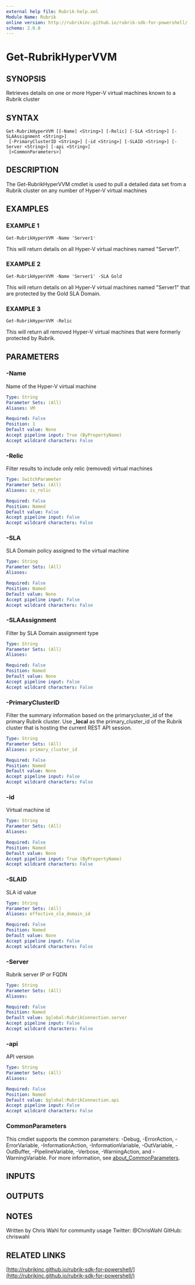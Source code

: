 ```yaml
---
external help file: Rubrik-help.xml
Module Name: Rubrik
online version: http://rubrikinc.github.io/rubrik-sdk-for-powershell/
schema: 2.0.0
---
```


# Get-RubrikHyperVVM

## SYNOPSIS
Retrieves details on one or more Hyper-V virtual machines known to a Rubrik cluster

## SYNTAX

```
Get-RubrikHyperVVM [[-Name] <String>] [-Relic] [-SLA <String>] [-SLAAssignment <String>]
 [-PrimaryClusterID <String>] [-id <String>] [-SLAID <String>] [-Server <String>] [-api <String>]
 [<CommonParameters>]
```

## DESCRIPTION
The Get-RubrikHyperVVM cmdlet is used to pull a detailed data set from a Rubrik cluster on any number of Hyper-V virtual machines

## EXAMPLES

### EXAMPLE 1
```
Get-RubrikHyperVVM -Name 'Server1'
```

This will return details on all Hyper-V virtual machines named "Server1".

### EXAMPLE 2
```
Get-RubrikHyperVVM -Name 'Server1' -SLA Gold
```

This will return details on all Hyper-V virtual machines named "Server1" that are protected by the Gold SLA Domain.

### EXAMPLE 3
```
Get-RubrikHyperVVM -Relic
```

This will return all removed Hyper-V virtual machines that were formerly protected by Rubrik.

## PARAMETERS

### -Name
Name of the Hyper-V virtual machine

```yaml
Type: String
Parameter Sets: (All)
Aliases: VM

Required: False
Position: 1
Default value: None
Accept pipeline input: True (ByPropertyName)
Accept wildcard characters: False
```

### -Relic
Filter results to include only relic (removed) virtual machines

```yaml
Type: SwitchParameter
Parameter Sets: (All)
Aliases: is_relic

Required: False
Position: Named
Default value: False
Accept pipeline input: False
Accept wildcard characters: False
```

### -SLA
SLA Domain policy assigned to the virtual machine

```yaml
Type: String
Parameter Sets: (All)
Aliases:

Required: False
Position: Named
Default value: None
Accept pipeline input: False
Accept wildcard characters: False
```

### -SLAAssignment
Filter by SLA Domain assignment type

```yaml
Type: String
Parameter Sets: (All)
Aliases:

Required: False
Position: Named
Default value: None
Accept pipeline input: False
Accept wildcard characters: False
```

### -PrimaryClusterID
Filter the summary information based on the primarycluster_id of the primary Rubrik cluster.
Use **_local** as the primary_cluster_id of the Rubrik cluster that is hosting the current REST API session.

```yaml
Type: String
Parameter Sets: (All)
Aliases: primary_cluster_id

Required: False
Position: Named
Default value: None
Accept pipeline input: False
Accept wildcard characters: False
```

### -id
Virtual machine id

```yaml
Type: String
Parameter Sets: (All)
Aliases:

Required: False
Position: Named
Default value: None
Accept pipeline input: True (ByPropertyName)
Accept wildcard characters: False
```

### -SLAID
SLA id value

```yaml
Type: String
Parameter Sets: (All)
Aliases: effective_sla_domain_id

Required: False
Position: Named
Default value: None
Accept pipeline input: False
Accept wildcard characters: False
```

### -Server
Rubrik server IP or FQDN

```yaml
Type: String
Parameter Sets: (All)
Aliases:

Required: False
Position: Named
Default value: $global:RubrikConnection.server
Accept pipeline input: False
Accept wildcard characters: False
```

### -api
API version

```yaml
Type: String
Parameter Sets: (All)
Aliases:

Required: False
Position: Named
Default value: $global:RubrikConnection.api
Accept pipeline input: False
Accept wildcard characters: False
```

### CommonParameters
This cmdlet supports the common parameters: -Debug, -ErrorAction, -ErrorVariable, -InformationAction, -InformationVariable, -OutVariable, -OutBuffer, -PipelineVariable, -Verbose, -WarningAction, and -WarningVariable. For more information, see [about_CommonParameters](http://go.microsoft.com/fwlink/?LinkID=113216).

## INPUTS

## OUTPUTS

## NOTES
Written by Chris Wahl for community usage
Twitter: @ChrisWahl
GitHub: chriswahl

## RELATED LINKS

[http://rubrikinc.github.io/rubrik-sdk-for-powershell/](http://rubrikinc.github.io/rubrik-sdk-for-powershell/)

